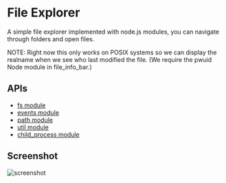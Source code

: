 # File Explorer

A simple file explorer implemented with node.js modules, you can navigate through
folders and open files.

NOTE: Right now this only works on POSIX systems so we can display the realname when we see who last modified the file.  (We require the pwuid Node module in file_info_bar.)

## APIs

* [fs module](http://nodejs.org/api/fs.html)
* [events module](http://nodejs.org/api/events.html)
* [path module](http://nodejs.org/api/path.html)
* [util module](http://nodejs.org/api/util.html)
* [child_process module](http://nodejs.org/api/child_process.html)

## Screenshot

![screenshot](/file-explorer/screenshot/screenshot.png)

